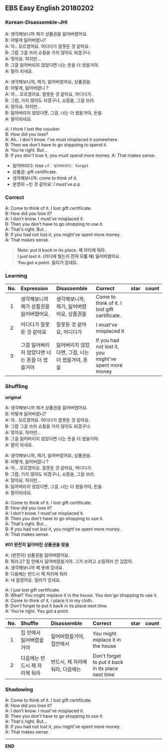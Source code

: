 ## EBS Easy English 20180202

### Korean-Disassemble-JHI

A: 생각해보니까 제가 상품권을 잃어버렸어요.    
B: 어떻게 잃어버렸니?    
A: 아.. 모르겠어요. 어디다가 잘못둔 것 같아요.     
B: 그럼 그걸 쓰러 쇼핑을 가지 않아도 되겠구나.    
A: 맞아요. 하지만...   
B: 그걸 잃어버리지 않았다면 너는 돈을 더 썼을거야.  
A: 말이 되네요.    


A: 생각해보니까, 제가, 잃어버렸어요, 상품권을.     
B: 어떻게, 잃어버렸니 ?    
A: 아... 모르겠어요. 잘못둔 것 같아요, 어디다가.     
B: 그럼, 가지 않아도 되겠구나, 쇼핑을, 그걸 쓰러.    
A: 맞아요. 하지만...     
B: 잃어버리지 않았다면, 그걸, 너는 더 썼을거야, 돈을.      
A: 말이되네요.    

A: I think I lost the voucker.   
B: How did you lose?    
A: Ah.. I don't know. I've must misplaced it somewhere.     
B: Then we don't have to go shppoing to spend it.    
A: You're right. But...   
B: If you don't lose it, you must spend more money.
A: That makes sense.        


+ 잃어버리다: lose `cf. 잊어버리다: forget`
+ 상품권: gift certificate.
+ 생각해보니까: come to think of it.
+ 분명히 ~인 것 같아요: I must've p.p


### Correct

A: Come to think of it. I lost gift certificate.    
B: How did you lose it?    
A: I don't know. I must've misplaced it.     
B: Then you don't have to go shopping to use it.    
A: That's right. But...   
B: If you had not lost it, you might've spent more money.  
A: That makes sense.    


> **Note: put it back in its place. 제 자리에 둬라.  
I just lost it. (어디에 뒀는지 전혀 모를 때) 잃어버렸어요.  
You got a point. 일리가 있네요.**

### Learning

| No. | Expression | Disassemble | Correct | star | count |
| :---: | :--- | :--- | :--- | :---: | :---: |
| 1 | 생각해보니까 제가 상품권을 잃어버렸어요. | 생각해보니까, 제가, 잃어버렸어요, 상품권을  | Come to think of it. I lost gift certificate.  | |   |
| 2 | 어디다가 잘못둔 것 같아요 | 잘못둔 것 같아요, 어디다가  |  I must've misplaced it | |   |
| 3 | 그걸 잃어버리지 않았다면 너는 돈을 더 썼을거야 | 잃어버리지 않았다면, 그걸, 너는 더 썼을거야, 돈을 | If you had not lost it, you might've spent more money | |   |



### Shuffling

**original**

A: 생각해보니까 제가 상품권을 잃어버렸어요.    
B: 어떻게 잃어버렸니?    
A: 아.. 모르겠어요. 어디다가 잘못둔 것 같아요.     
B: 그럼 그걸 쓰러 쇼핑을 가지 않아도 되겠구나.    
A: 맞아요. 하지만...   
B: 그걸 잃어버리지 않았다면 너는 돈을 더 썼을거야.  
A: 말이 되네요.    


A: 생각해보니까, 제가, 잃어버렸어요, 상품권을.     
B: 어떻게, 잃어버렸니 ?    
A: 아... 모르겠어요. 잘못둔 것 같아요, 어디다가.     
B: 그럼, 가지 않아도 되겠구나, 쇼핑을, 그걸 쓰러.    
A: 맞아요. 하지만...     
B: 잃어버리지 않았다면, 그걸, 너는 더 썼을거야, 돈을.      
A: 말이되네요.     

A: Come to think of it. I lost gift certificate.    
B: How did you lose it?    
A: I don't know. I must've misplaced it.     
B: Then you don't have to go shopping to use it.    
A: That's right. But...   
B: If you had not lost it, you might've spent more money.  
A: That makes sense.  

**#01 완전히 잃어버린 상품권을 찾음**  

A: (완전히) 상품권을 잃어버렸어요.  
B: 뭐라고? 집 안에서 잃어버렸을거야. 그거 쓰려고 쇼핑하러 안 갔잖아.       
A: 생각해보니까 제 옷에 있네요.  
B: 다음에는 반드시 제 자리에 둬라  
A: 네 알겠어요. 일리가 있네요.    

A: I just lost gift certificate.   
B: What? You might miplace it in the house. You don'go shopping to use it.     
A: Come to think of it, I place it in my cloth.    
B: Don't forget to put it back in its place next time.  
A: You're right. You got a point.    


| No. | Shuffle | Disassemble | Correct | star | count |
| :---: | :--- | :--- | :--- | :---: | :---: |
| 1 | 집 안에서 잃어버렸을거야 | 잃어버렸을거야, 집안에서   | You might miplace it in the house | | |
| 2 | 다음에는 반드시 제 자리에 둬라 | 반드시, 제 자리에 둬라, 다음에는 |  Don't forget to put it back in its place next time | | |



### Shadowing

A: Come to think of it. I lost gift certificate.    
B: How did you lose it?    
A: I don't know. I must've misplaced it.     
B: Then you don't have to go shopping to use it.    
A: That's right. But...   
B: If you had not lost it, you might've spent more money.  
A: That makes sense.    


---

**END**
